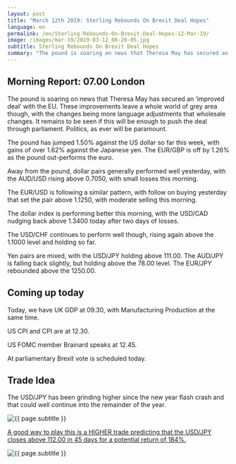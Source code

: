 ```yaml
---
layout: post
title: "March 12th 2019: Sterling Rebounds On Brexit Deal Hopes"
language: en
permalink: /en/Sterling-Rebounds-On-Brexit-Deal-Hopes-12-Mar-19/
image: /images/mar-19/2019-03-12_06-26-05.jpg
subtitle: Sterling Rebounds On Brexit Deal Hopes
summary: "The pound is soaring on news that Theresa May has secured an ‘improved deal’ with the EU. These improvements leave a whole world of grey area though, with the changes being more language adjustments that wholesale changes. It remains to be seen if this will be enough to push the deal through parliament. Politics, as ever will be paramount"
---
```

## Morning Report: 07.00 London

The pound is soaring on news that Theresa May has secured an ‘improved deal’ with the EU. These improvements leave a whole world of grey area though, with the changes being more language adjustments that wholesale changes. It remains to be seen if this will be enough to push the deal through parliament. Politics, as ever will be paramount. 

The pound has jumped 1.50% against the US dollar so far this week, with gains of over 1.62% against the Japanese yen. The EUR/GBP is off by 1.26% as the pound out-performs the euro. 

Away from the pound, dollar pairs generally performed well yesterday, with the AUD/USD rising above 0.7050, with small losses this morning. 

The EUR/USD is following a similar pattern, with follow on buying yesterday that set the pair above 1.1250, with moderate selling this morning. 

The dollar index is performing better this morning, with the USD/CAD nudging back above 1.3400 today after two days of losses. 

The USD/CHF continues to perform well though, rising again above the 1.1000 level and holding so far. 

Yen pairs are mixed, with the USD/JPY holding above 111.00. The AUD/JPY is falling back slightly, but holding above the 78.00 level. The EUR/JPY rebounded above the 1250.00. 

## Coming up today

Today, we have UK GDP at 09.30, with Manufacturing Production at the same time. 

US CPI and CPI are at 12.30. 

US FOMC member Brainard speaks at 12.45. 

At parliamentary Brexit vote is scheduled today. 

## Trade Idea

The USD/JPY has been grinding higher since the new year flash crash and that could well continue into the remainder of the year.

<img class="post-image" src="{{ site.url }}/images/mar-19/2019-03-12_06-26-05.jpg" alt="{{ page.subtitle }}" title="{{ page.subtitle }}">

<a href="%LINK%%?currency=GBP&market=forex&underlying=frxUSDJPY&formname=higherlower&duration_units=d&duration_amount=45&expiry_type=duration&barrier=112&amount=10&amount_type=stake" target="_blank" rel="noopener noreferrer nofollow">A good way to play this is a HIGHER trade predicting that the USD/JPY closes above 112.00 in 45 days for a potential return of 184%.</a>

<img class="post-image" src="{{ site.url }}/images/mar-19/2019-03-12_06-29-37.jpg" alt="{{ page.subtitle }}" title="{{ page.subtitle }}">